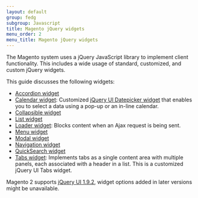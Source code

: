 ```yaml
---
layout: default
group: fedg
subgroup: Javascript
title: Magento jQuery widgets
menu_order: 2
menu_title: Magento jQuery widgets
---
```


The Magento system uses a jQuery JavaScript library to implement client functionality. This includes a wide usage of standard, customized, and custom jQuery widgets.

This guide discusses the following widgets:
<ul>
<li><a href="{{ site.gdeurl }}frontend-dev-guide/javascript/widget_accordion.html" target="_blank">Accordion widget</a></li>
<li><a href="{{ site.gdeurl }}frontend-dev-guide/javascript/jquery-widget-calendar.html" target="_blank">Calendar widget</a>: Customized <a href="http://api.jQueryui.com/datepicker/" target="_blank">jQuery UI Datepicker widget</a> that enables you to select a data using a pop-up or an in-line calendar.</li>
<li><a href="{{ site.gdeurl }}frontend-dev-guide/javascript/widget_collapsible.html" target="_blank">Collapsible widget</a></li>
<li><a href="{{ site.gdeurl }}frontend-dev-guide/javascript/widget_list.html" target="_blank">List widget</a></li>
<li><a href="{{ site.gdeurl }}frontend-dev-guide/javascript/widget_loader.html" target="_blank">Loader widget</a>: Blocks content when an Ajax request is being sent.</li>
<li><a href="{{ site.gdeurl }}frontend-dev-guide/javascript/widget_menu.html" target="_blank">Menu widget</a></li>
<li><a href="{{ site.gdeurl }}frontend-dev-guide/javascript/widget_modal.html" target="_blank">Modal widget</a></li>
<li><a href="{{ site.gdeurl }}frontend-dev-guide/javascript/widget_navigation.html" target="_blank">Navigation widget</a></li>
<li><a href="{{ site.gdeurl }}frontend-dev-guide/javascript/widget_quickSearch.html" target="_blank">QuickSearch widget</a></li>

<li><a href="{{ site.gdeurl }}frontend-dev-guide/javascript/jquery-widget-tabs.html" target="_blank">Tabs widget</a>: Implements tabs as a single content area with multiple panels, each associated with a header in a list. This is a customized jQuery UI Tabs widget.</li>


</ul>


<div class="bs-callout bs-callout-info" id="info">
  <p>Magento 2 supports <a href="http://blog.jqueryui.com/2012/11/jquery-ui-1-9-2/" target="_blank">jQuery UI 1.9.2</a>, widget options added in later versions might be unavailable.</p>
</div>